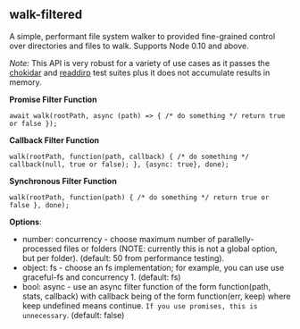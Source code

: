 ## walk-filtered

A simple, performant file system walker to provided fine-grained control over directories and files to walk. Supports Node 0.10 and above.

_Note:_ This API is very robust for a variety of use cases as it passes the [chokidar](https://github.com/paulmillr/chokidar) and [readdirp](https://github.com/thlorenz/readdirp) test suites plus it does not accumulate results in memory.

**Promise Filter Function**

```
await walk(rootPath, async (path) => { /* do something */ return true or false });
```

**Callback Filter Function**

```
walk(rootPath, function(path, callback) { /* do something */ callback(null, true or false); }, {async: true}, done);
```

**Synchronous Filter Function**

```
walk(rootPath, function(path) { /* do something */ return true or false }, done);
```

**Options**:

- number: concurrency - choose maximum number of parallelly-processed files or folders (NOTE: currently this is not a global option, but per folder). (default: 50 from performance testing).
- object: fs - choose an fs implementation; for example, you can use use graceful-fs and concurrency 1. (default: fs)
- bool: async - use an async filter function of the form function(path, stats, callback) with callback being of the form function(err, keep) where keep undefined means continue. `If you use promises, this is unnecessary`. (default: false)
